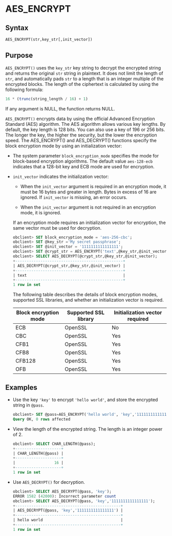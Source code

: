 # AES_ENCRYPT

## Syntax

```sql
AES_ENCRYPT(str,key_str[,init_vector])
```

## Purpose

`AES_ENCRYPT()` uses the `key_str` key string to decrypt the encrypted string and returns the original `str` string in plaintext. It does not limit the length of `str`, and automatically pads `str` to a length that is an integer multiple of the encrypted blocks. The length of the ciphertext is calculated by using the following formula:

```sql
16 * (trunc(string_length / 16) + 1)
```

If any argument is NULL, the function returns NULL.

`AES_ENCRYPT()` encrypts data by using the official Advanced Encryption Standard (AES) algorithm. The AES algorithm allows various key lengths. By default, the key length is 128 bits. You can also use a key of 196 or 256 bits. The longer the key, the higher the security, but the lower the encryption speed.
The AES_ENCRYPT() and AES_DECRYPT() functions specify the block encryption mode by using an initialization vector:

* The system parameter `block_encryption_mode` specifies the mode for block-based encryption algorithms. The default value `aes-128-ecb` indicates that a 128-bit key and ECB mode are used for encryption.

* `init_vector` indicates the initialization vector:

   * When the `init_vector` argument is required in an encryption mode, it must be 16 bytes and greater in length. Bytes in excess of 16 are ignored.  If `init_vector` is missing, an error occurs.

   * When the `init_vector` argument is not required in an encryption mode, it is ignored.

   If an encryption mode requires an initialization vector for encryption, the same vector must be used for decryption.

   ```sql
   obclient> SET block_encryption_mode = 'aes-256-cbc';
   obclient> SET @key_str ='My secret passphrase';
   obclient> SET @init_vector = '1111111111111111';
   obclient> SET @crypt_str = AES_ENCRYPT('text',@key_str,@init_vector);
   obclient> SELECT AES_DECRYPT(@crypt_str,@key_str,@init_vector);
   +-----------------------------------------------+
   | AES_DECRYPT(@crypt_str,@key_str,@init_vector) |
   +-----------------------------------------------+
   | text                                          |
   +-----------------------------------------------+
   1 row in set
   ```

   The following table describes the details of block encryption modes, supported SSL libraries, and whether an initialization vector is required.

   | Block encryption mode | Supported SSL library | Initialization vector required |
   |--------|-----------|-----------|
   | ECB | OpenSSL | No |
   | CBC | OpenSSL | Yes |
   | CFB1 | OpenSSL | Yes |
   | CFB8 | OpenSSL | Yes |
   | CFB128 | OpenSSL | Yes |
   | OFB | OpenSSL | Yes |

## Examples

* Use the key `'key'` to encrypt `'hello world'`, and store the encrypted string in `@pass`.

   ```sql
   obclient> SET @pass=AES_ENCRYPT('hello world', 'key','1111111111111111');
   Query OK, 0 rows affected
   ```

* View the length of the encrypted string. The length is an integer power of 2.

   ```sql
   obclient> SELECT CHAR_LENGTH(@pass);
   +--------------------+
   | CHAR_LENGTH(@pass) |
   +--------------------+
   |                 16 |
   +--------------------+
   1 row in set
   ```

* Use `AES_DECRYPT()` for decryption.

   ```sql
   obclient> SELECT AES_DECRYPT(@pass, 'key');
   ERROR 1582 (42000): Incorrect parameter count
   obclient> SELECT AES_DECRYPT(@pass, 'key','1111111111111111');
   +----------------------------------------------+
   | AES_DECRYPT(@pass, 'key','1111111111111111') |
   +----------------------------------------------+
   | hello world                                  |
   +----------------------------------------------+
   1 row in set
   ```
